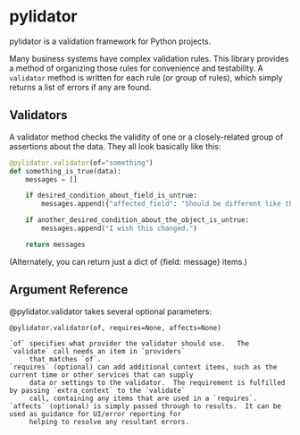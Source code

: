 # pylidator
pylidator is a validation framework for Python projects.

Many business systems have complex validation rules.  This library provides a method of organizing those rules for
convenience and testability.  A `validator` method is written for each rule (or group of rules), which simply returns a
list of errors if any are found.

## Validators

A validator method checks the validity of one or a closely-related group of
assertions about the data.  They all look basically like this:

```python
@pylidator.validator(of="something")
def something_is_true(data):
    messages = []

    if desired_condition_about_field_is_untrue:
        messages.append({"affected_field": "Should be different like this."}

    if another_desired_condition_about_the_object_is_untrue:
        messages.append("I wish this changed.")

    return messages
```

(Alternately, you can return just a dict of {field: message} items.)

## Argument Reference

@pylidator.validator takes several optional parameters:

```
@pylidator.validator(of, requires=None, affects=None)

`of` specifies what provider the validator should use.   The `validate` call needs an item in `providers`
     that matches `of`.
`requires` (optional) can add additional context items, such as the current time or other services that can supply
     data or settings to the validator.  The requirement is fulfilled by passing `extra_context` to the `validate`
     call, containing any items that are used in a `requires`.
`affects` (optional) is simply passed through to results.  It can be used as guidance for UI/error reporting for
     helping to resolve any resultant errors.
```